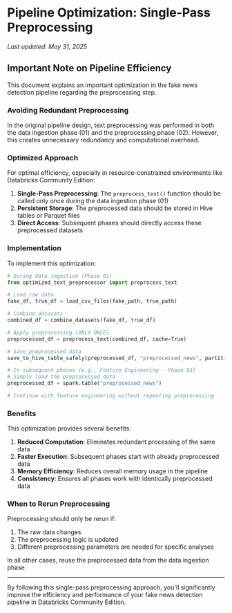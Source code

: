 # Pipeline Optimization: Single-Pass Preprocessing

*Last updated: May 31, 2025*

## Important Note on Pipeline Efficiency

This document explains an important optimization in the fake news detection pipeline regarding the preprocessing step.

### Avoiding Redundant Preprocessing

In the original pipeline design, text preprocessing was performed in both the data ingestion phase (01) and the preprocessing phase (02). However, this creates unnecessary redundancy and computational overhead.

### Optimized Approach

For optimal efficiency, especially in resource-constrained environments like Databricks Community Edition:

1. **Single-Pass Preprocessing**: The `preprocess_text()` function should be called only once during the data ingestion phase (01)
2. **Persistent Storage**: The preprocessed data should be stored in Hive tables or Parquet files
3. **Direct Access**: Subsequent phases should directly access these preprocessed datasets

### Implementation

To implement this optimization:

```python
# During data ingestion (Phase 01)
from optimized_text_preprocessor import preprocess_text

# Load raw data
fake_df, true_df = load_csv_files(fake_path, true_path)

# Combine datasets
combined_df = combine_datasets(fake_df, true_df)

# Apply preprocessing (ONLY ONCE)
preprocessed_df = preprocess_text(combined_df, cache=True)

# Save preprocessed data
save_to_hive_table_safely(preprocessed_df, "preprocessed_news", partition_by="label")

# In subsequent phases (e.g., Feature Engineering - Phase 03)
# Simply load the preprocessed data
preprocessed_df = spark.table("preprocessed_news")

# Continue with feature engineering without repeating preprocessing
```

### Benefits

This optimization provides several benefits:

1. **Reduced Computation**: Eliminates redundant processing of the same data
2. **Faster Execution**: Subsequent phases start with already preprocessed data
3. **Memory Efficiency**: Reduces overall memory usage in the pipeline
4. **Consistency**: Ensures all phases work with identically preprocessed data

### When to Rerun Preprocessing

Preprocessing should only be rerun if:

1. The raw data changes
2. The preprocessing logic is updated
3. Different preprocessing parameters are needed for specific analyses

In all other cases, reuse the preprocessed data from the data ingestion phase.

---

By following this single-pass preprocessing approach, you'll significantly improve the efficiency and performance of your fake news detection pipeline in Databricks Community Edition.

